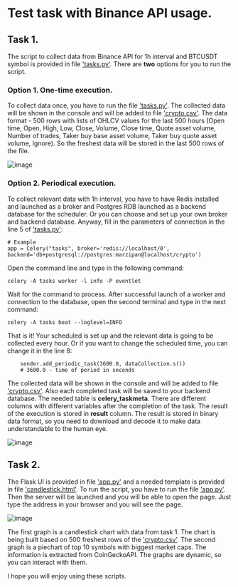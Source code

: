 # Test task with Binance API usage.
## Task 1.
The script to collect data from Binance API for 1h interval and BTCUSDT symbol is provided in file ['tasks.py'](tasks.py).
There are **two** options for you to run the script.
### Option 1. One-time execution.
To collect data once, you have to run the file ['tasks.py'](tasks.py). The collected data will be shown in the console and will be added to file ['crypto.csv'](crypto.csv).
The data format - 500 rows with lists of OHLCV values for the last 500 hours (Open time, Open, High, Low, Close, Volume, Close time, 
Quote asset volume, Number of trades, Taker buy base asset volume, Taker buy quote asset volume, Ignore).
So the freshest data will be stored in the last 500 rows of the file.

![image](https://github.com/expresoviter/test-task-crypto/assets/89355159/22b3906e-7f21-4fb9-b37f-ccfd4207891f)

### Option 2. Periodical execution.
To collect relevant data with 1h interval, you have to have Redis installed and launched as a broker and Postgres RDB launched as a backend database for the scheduler.
Or you can choose and set up your own broker and backend database. Anyway, fill in the parameters of connection in the line 5 of ['tasks.py'](tasks.py):
```
# Example
app = Celery("tasks", broker='redis://localhost/0', backend='db+postgresql://postgres:marzipan@localhost/crypto')
```
Open the command line and type in the following command:
```
celery -A tasks worker -l info -P eventlet
```
Wait for the command to process. After successful launch of a worker and connection to the database, open the second terminal and type in the next command:
```
celery -A tasks beat --loglevel=INFO
```
That is it! Your scheduled is set up and the relevant data is going to be collected every hour. Or if you want to change the scheduled time, you can change it in the line 8:
```
    sender.add_periodic_task(3600.0, dataCollection.s()) 
    # 3600.0 - time of period in seconds
```
The collected data will be shown in the console and will be added to file ['crypto.csv'](crypto.csv). Also each completed task will be saved to your backend database. The needed table is **celery_taskmeta**. There are different columns with different variables after the completion of the task. The result of the execution is stored in **result** column. The result is stored in binary data format, so you need to download and decode it to make data understandable to the human eye.

![image](https://github.com/expresoviter/test-task-crypto/assets/89355159/6f909b21-6d7e-4b6b-9505-757a88963eba)

## Task 2. 
The Flask UI is provided in file ['app.py'](app.py) and a needed template is provided in file ['candlestick.html']('candlestick.html'). 
To run the script, you have to run the file ['app.py'](app.py). Then the server will be launched and you will be able to open the page. Just type the address in your browser and you will see the page. 

![image](https://github.com/expresoviter/test-task-crypto/assets/89355159/733d6226-f42e-4a41-9304-f4b2aaedc6a3)

The first graph is a candlestick chart with data from task 1. The chart is being built based on 500 freshest rows of the ['crypto.csv'](crypto.csv). 
The second graph is a piechart of top 10 symbols with biggest market caps. The information is extracted from CoinGeckoAPI. The graphs are dynamic, so you can interact with them.

I hope you will enjoy using these scripts.

